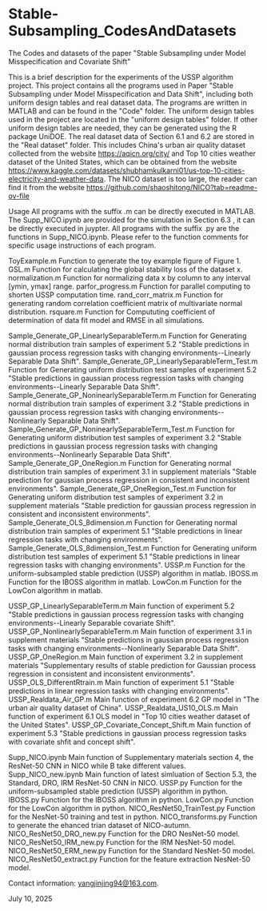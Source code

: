 # Stable-Subsampling_CodesAndDatasets
The Codes and datasets of the paper "Stable Subsampling under Model Misspecification and Covariate  Shift"


This is a brief description for the experiments of the USSP algorithm project. This project contains all the programs used in Paper "Stable Subsampling under Model Misspecification and Data Shift", including both uniform design tables and real dataset data.
The programs are written in MATLAB and can be found in the "Code" folder.
The uniform design tables used in the project are located in the "uniform design tables" folder. If other uniform design tables are needed, they can be generated using the R package UniDOE.
The real dataset data of Section 6.1 and 6.2 are stored in the "Real dataset" folder. This includes China's urban air quality dataset collected from the website https://aqicn.org/city/ and Top 10 cities weather dataset of the United States, which can be obtained from the website https://www.kaggle.com/datasets/shubhamkulkarni01/us-top-10-cities-electricity-and-weather-data.
The NICO dataset is too large, the reader can find it  from the website  https://github.com/shaoshitong/NICO?tab=readme-ov-file 


Usage
All programs with the suffix .m can be directly executed in MATLAB.  The Supp_NICO.ipynb are provided for the simulation in Section 6.3 , it can be directly executed in juypter. All programs with the suffix .py are the functions in Supp_NICO.ipynb. Please refer to the function comments for specific usage instructions of each program.

ToyExample.m  Function to generate the toy example figure of Figure 1. 
GSL.m  Function for calculating the global stability loss of the dataset x.
normalization.m  Function for normalizing data x by column to any interval [ymin, ymax] range.
parfor_progress.m  Function for parallel computing to shorten USSP computation time.
rand_corr_matrix.m    Function for generating random correlation coefficient matrix of multivariate normal distribution.
rsquare.m      Function for Compututing coefficient of determination of data fit model and RMSE in all simulations.

Sample_Generate_GP_LinearlySeparableTerm.m   Function for Generating normal distribution train samples of experiment 5.2 "Stable predictions in gaussian process regression tasks with changing environments--Linearly Separable Data Shift".
Sample_Generate_GP_LinearlySeparableTerm_Test.m   Function for Generating uniform distribution test samples of experiment 5.2 "Stable predictions in gaussian process regression tasks with changing environments--Linearly Separable Data Shift".
Sample_Generate_GP_NoninearlySeparableTerm.m   Function for Generating normal distribution train samples of experiment 3.2 "Stable predictions in gaussian process regression tasks with changing environments--Nonlinearly Separable Data Shift".
Sample_Generate_GP_NoninearlySeparableTerm_Test.m   Function for Generating uniform distribution test samples of experiment 3.2 "Stable predictions in gaussian process regression tasks with changing environments--Nonlinearly Separable Data Shift".
Sample_Generate_GP_OneRegion.m   Function for Generating normal distribution train samples of experiment 3.1 in supplement materials "Stable prediction for gaussian process regression in consistent and inconsistent environments".
Sample_Generate_GP_OneRegion_Test.m  Function for Generating uniform distribution test samples of experiment 3.2 in supplement materials "Stable prediction for gaussian process regression in consistent and inconsistent environments".
Sample_Generate_OLS_8dimension.m  Function for Generating normal distribution train samples of experiment 5.1 "Stable predictions in linear regression tasks with changing environments".
Sample_Generate_OLS_8dimension_Test.m  Function for Generating uniform distribution test samples of experiment 5.1 "Stable predictions in linear regression tasks with changing environments".
USSP.m   Function for the uniform-subsampled stable prediction (USSP) algorithm in matlab.
IBOSS.m   Function for the IBOSS algorithm in matlab.
LowCon.m  Function for the LowCon algorithm in matlab.

USSP_GP_LinearlySeparableTerm.m  Main function of experiment 5.2 "Stable predictions in gaussian process regression tasks with changing environments--Linearly Separable covariate Shift".
USSP_GP_NonlinearlySeparableTerm.m  Main function of experiment 3.1 in supplement materials "Stable predictions in gaussian process regression tasks with changing environments--Nonlinearly Separable Data Shift".
USSP_GP_OneRegion.m   Main function of experiment 3.2 in supplement materials "Supplementary results of stable prediction for Gaussian process regression in consistent and
inconsistent environments".
USSP_OLS_DifferentRtrain.m   Main function of experiment 5.1 "Stable predictions in linear regression tasks with changing environments".
USSP_Realdata_Air_GP.m  Main function of experiment 6.2 GP model in "The urban air quality dataset of China".
USSP_Realdata_US10_OLS.m  Main function of experiment 6.1 OLS model in "Top 10 cities weather dataset of the United States".
USSP_GP_Covariate_Concept_Shift.m    Main function of experiment 5.3 "Stable predictions in gaussian process regression tasks with covariate shfit and concept shift".


Supp_NICO.ipynb  Main function of Supplementary materials section 4, the ResNet-50 CNN in NICO while B take different values.
Supp_NICO_new.ipynb  Main function of latest simluation of Section 5.3, the Standard, DRO, IRM ResNet-50 CNN in NICO.
USSP.py   Function for the uniform-subsampled stable prediction (USSP) algorithm in python.
IBOSS.py   Function for the IBOSS algorithm in python.
LowCon.py  Function for the LowCon algorithm in python.
NICO_ResNet50_TrainTest.py   Function for the NesNet-50  training and test in python.
NICO_transforms.py    Function to generate the ehanced trian dataset of NICO-autumn.
NICO_ResNet50_DRO_new.py   Function for the DRO NesNet-50 model.
NICO_ResNet50_IRM_new.py   Function for the IRM NesNet-50 model.
NICO_ResNet50_ERM_new.py   Function for the Standard NesNet-50 model.
NICO_ResNet50_extract.py   Function for the feature extraction NesNet-50 model.



Contact information: yangjinjing94@163.com.

July 10, 2025
